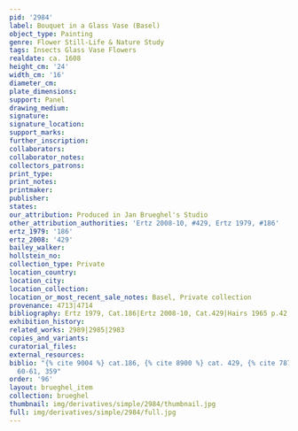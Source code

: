 ```yaml
---
pid: '2984'
label: Bouquet in a Glass Vase (Basel)
object_type: Painting
genre: Flower Still-Life & Nature Study
tags: Insects Glass Vase Flowers
realdate: ca. 1608
height_cm: '24'
width_cm: '16'
diameter_cm: 
plate_dimensions: 
support: Panel
drawing_medium: 
signature: 
signature_location: 
support_marks: 
further_inscription: 
collaborators: 
collaborator_notes: 
collectors_patrons: 
print_type: 
print_notes: 
printmaker: 
publisher: 
states: 
our_attribution: Produced in Jan Brueghel's Studio
other_attribution_authorities: 'Ertz 2008-10, #429, Ertz 1979, #186'
ertz_1979: '186'
ertz_2008: '429'
bailey_walker: 
hollstein_no: 
collection_type: Private
location_country: 
location_city: 
location_collection: 
location_or_most_recent_sale_notes: Basel, Private collection
provenance: 4713|4714
bibliography: Ertz 1979, Cat.186|Ertz 2008-10, Cat.429|Hairs 1965 p.42, 60-61, 359
exhibition_history: 
related_works: 2989|2985|2983
copies_and_variants: 
curatorial_files: 
external_resources: 
biblio: "{% cite 9004 %} cat.186, {% cite 8900 %} cat. 429, {% cite 7874 %} p.42,
  60-61, 359"
order: '96'
layout: brueghel_item
collection: brueghel
thumbnail: img/derivatives/simple/2984/thumbnail.jpg
full: img/derivatives/simple/2984/full.jpg
---
```

